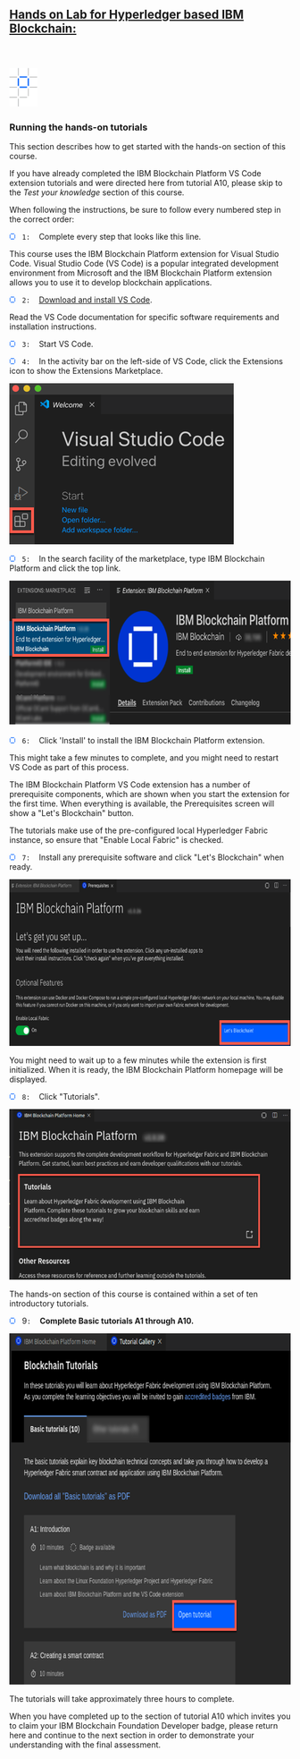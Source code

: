<h2><a href="https://courses.cognitiveclass.ai/courses/course-v1:IBMDeveloperSkillsNetwork+BC0201EN+v2/courseware/a9c2f85f6f9548ccbc2f5cb7f77f5946/ebe7d85ff5304c06b63bbae315db25e1/?child=first">Hands on Lab for Hyperledger based IBM Blockchain:</a></h2>
<br/>
<div class="vert vert-0" data-id="block-v1:IBMDeveloperSkillsNetwork+BC0201EN+v2+type@html+block@09563020c63d4070af8c20c34ff401ba">
        
<div class="xblock xblock-student_view xblock-student_view-html xmodule_display xmodule_HtmlModule xblock-initialized" data-graded="False" data-has-score="False" data-runtime-class="LmsRuntime" data-init="XBlockToXModuleShim" data-block-type="html" data-request-token="a78e75e068be11eb9bff9a92e5472877" data-runtime-version="1" data-usage-id="block-v1:IBMDeveloperSkillsNetwork+BC0201EN+v2+type@html+block@09563020c63d4070af8c20c34ff401ba" data-type="HTMLModule" data-course-id="course-v1:IBMDeveloperSkillsNetwork+BC0201EN+v2">
  
  <h3><img src="/courseware/ibp.png" alt="" width="50" height="69"></h3>
<h3>Running the hands-on tutorials</h3>
<p>This section describes how to get started with the hands-on section of this course.</p>
<p>If you have already completed the IBM Blockchain Platform VS Code extension tutorials and were directed here from tutorial A10, please skip to the <em>Test your knowledge</em> section of this course.</p>
<p>When following the instructions, be sure to follow every numbered step in the correct order:</p>
<p><img src="/courseware/bullet.png" alt="" width="11" height="11">&nbsp;&nbsp; <code>1:</code>&nbsp;&nbsp;&nbsp; Complete every step that looks like this line.</p>
<p>This course uses the IBM Blockchain Platform extension for Visual Studio Code. Visual Studio Code (VS Code) is a popular integrated development environment from Microsoft and the IBM Blockchain Platform extension allows you to use it to develop blockchain applications.</p>
<p><img src="/courseware/bullet.png" alt="" width="11" height="11">&nbsp;&nbsp; <code>2:</code>&nbsp;&nbsp;&nbsp; <a href="https://code.visualstudio.com/Download" target="_blank">Download and install VS Code</a>.</p>
<p>Read the VS Code documentation for&nbsp;specific software requirements and installation instructions.</p>
<p><img src="/courseware/bullet.png" alt="" width="11" height="11">&nbsp;&nbsp; <code>3:</code>&nbsp;&nbsp;&nbsp; Start VS Code.</p>
<p><img src="/courseware/bullet.png" alt="" width="11" height="11">&nbsp;&nbsp; <code>4:</code>&nbsp;&nbsp;&nbsp; In the activity bar on the left-side of VS Code, click the Extensions icon to show the Extensions Marketplace.</p>
<p><img src="/courseware/4.png" alt="Marketplace icon in VS Code" width="402" height="288"></p>
<p><img src="/courseware/bullet.png" alt="" width="11" height="11">&nbsp;&nbsp; <code>5:</code>&nbsp;&nbsp;&nbsp; In the search facility of the marketplace, type IBM Blockchain Platform and click the top link.</p>
<p><img src="/courseware/5.png" alt="IBM Blockchain Platform in the VS Code Marketplace" width="716" height="260"></p>
<p><img src="/courseware/bullet.png" alt="" width="11" height="11">&nbsp;&nbsp; <code>6:</code>&nbsp;&nbsp;&nbsp; Click 'Install' to install the IBM Blockchain Platform extension.</p>
<p>This might take a few minutes to complete, and you might need to restart VS Code as part of this process.</p>
<p>The IBM Blockchain Platform VS Code extension has a number of prerequisite components, which are shown when you start the extension for the first time. When everything is available, the Prerequisites screen will show a "Let's Blockchain" button.</p>
<p>The tutorials make use of the pre-configured local Hyperledger Fabric instance, so ensure that "Enable Local Fabric" is checked.</p>
<p><img src="/courseware/bullet.png" alt="" width="11" height="11">&nbsp;&nbsp; <code>7:</code>&nbsp;&nbsp;&nbsp; Install any prerequisite software and click "Let's Blockchain" when ready.</p>
<p><img src="/courseware/7.png" alt="IBM Blockchain Platform Tutorials prerequisites" width="715" height="298"></p>
<p>You might need to wait up to a few minutes while the extension is first initialized. When it is ready, the IBM Blockchain Platform homepage will be displayed.</p>
<p><img src="/courseware/bullet.png" alt="" width="11" height="11">&nbsp;&nbsp; <code>8:</code>&nbsp;&nbsp;&nbsp; Click "Tutorials".</p>
<p><img src="courseware/8.png" alt="Extension home page showing Tutorials link" width="713" height="305"></p>
<p>The hands-on section of this course is contained within a set of ten introductory tutorials.</p>
<p><img src="/courseware/bullet.png" alt="" width="11" height="11">&nbsp;&nbsp; 9<code>:</code>&nbsp;&nbsp;&nbsp; <strong>Complete Basic tutorials A1 through A10.</strong></p>
<p><img src="/courseware/9.png" alt="Basic tutorials set with first tutorial link highlighted" width="717" height="628"></p>
<p></p>
<p>The tutorials will take approximately three hours to complete.</p>
<p>When you have completed up to the section of tutorial A10 which invites you to claim your IBM Blockchain Foundation Developer badge, please return here and continue to the next section in order to demonstrate your understanding with the final assessment.</p>
<p></p>
</div>

</div>
